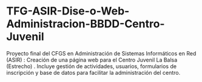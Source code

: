 # TFG-ASIR-Dise-o-Web-Administracion-BBDD-Centro-Juvenil
Proyecto final del CFGS en Administración de Sistemas Informáticos en Red (ASIR) : Creación de una página web para el Centro Juvenil La Balsa (Estrecho) . Incluye gestión de actividades, usuarios, formularios de inscripción y base de datos para facilitar la administración del centro.

